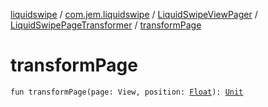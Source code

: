 [liquidswipe](../../../index.md) / [com.jem.liquidswipe](../../index.md) / [LiquidSwipeViewPager](../index.md) / [LiquidSwipePageTransformer](index.md) / [transformPage](./transform-page.md)

# transformPage

`fun transformPage(page: View, position: `[`Float`](https://kotlinlang.org/api/latest/jvm/stdlib/kotlin/-float/index.html)`): `[`Unit`](https://kotlinlang.org/api/latest/jvm/stdlib/kotlin/-unit/index.html)